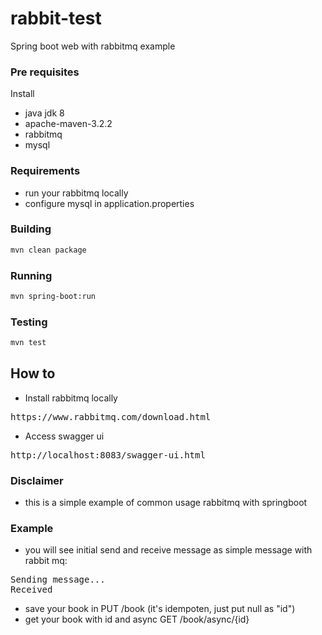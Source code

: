 # rabbit-test
Spring boot web with rabbitmq example

### Pre requisites
Install
- java jdk 8
- apache-maven-3.2.2
- rabbitmq
- mysql

### Requirements
- run your rabbitmq locally
- configure mysql in application.properties

### Building
```bash
mvn clean package
```

### Running 
```bash
mvn spring-boot:run 
```

### Testing
```bash
mvn test
```

## How to
* Install rabbitmq locally  
<pre>https://www.rabbitmq.com/download.html</pre>
* Access swagger ui  
<pre>http://localhost:8083/swagger-ui.html</pre>

### Disclaimer
- this is a simple example of common usage rabbitmq with springboot 

### Example
* you will see initial send and receive message as simple message with rabbit mq:
<pre>Sending message...
Received <Hello from RabbitMQ!></pre>
* save your book in PUT /book (it's idempoten, just put null as "id")
* get your book with id and async GET /book/async/{id}